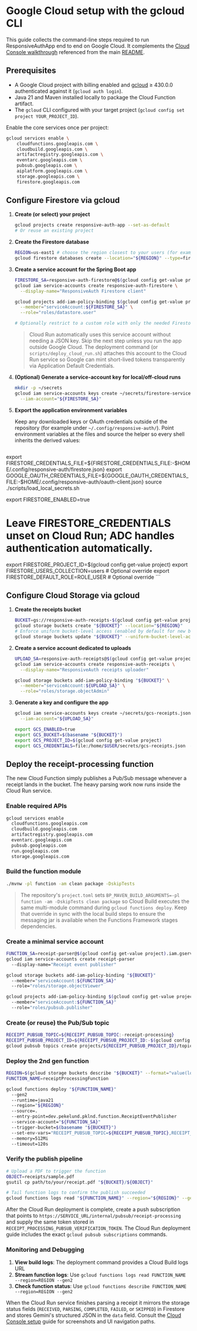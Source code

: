 # Google Cloud setup with the gcloud CLI

This guide collects the command-line steps required to run ResponsiveAuthApp end to end on Google Cloud. It complements the [Cloud Console walkthrough](gcp-setup-cloud-console.md) referenced from the main [README](../README.md).

## Prerequisites

- A Google Cloud project with billing enabled and [gcloud](https://cloud.google.com/sdk/docs/install) ≥ 430.0.0 authenticated against it (`gcloud auth login`).
- Java 21 and Maven installed locally to package the Cloud Function artifact.
- The `gcloud` CLI configured with your target project (`gcloud config set project YOUR_PROJECT_ID`).

Enable the core services once per project:

```bash
gcloud services enable \
    cloudfunctions.googleapis.com \
    cloudbuild.googleapis.com \
    artifactregistry.googleapis.com \
    eventarc.googleapis.com \
    pubsub.googleapis.com \
    aiplatform.googleapis.com \
    storage.googleapis.com \
    firestore.googleapis.com
```

## Configure Firestore via gcloud

1. **Create (or select) your project**

    ```bash
    gcloud projects create responsive-auth-app --set-as-default
    # Or reuse an existing project
    ```

2. **Create the Firestore database**

    ```bash
    REGION=us-east1 # choose the region closest to your users (for example, us-east1 or us-central1)
    gcloud firestore databases create --location="${REGION}" --type=firestore-native
    ```

3. **Create a service account for the Spring Boot app**

    ```bash
    FIRESTORE_SA=responsive-auth-firestore@$(gcloud config get-value project).iam.gserviceaccount.com
    gcloud iam service-accounts create responsive-auth-firestore \
      --display-name="ResponsiveAuth Firestore client"

    gcloud projects add-iam-policy-binding $(gcloud config get-value project) \
      --member="serviceAccount:${FIRESTORE_SA}" \
      --role="roles/datastore.user"

    # Optionally restrict to a custom role with only the needed Firestore permissions.
    ```

    > Cloud Run automatically uses this service account without needing a JSON key. Skip the next step unless you run the app outside Google Cloud.
    > The deployment command (or `scripts/deploy_cloud_run.sh`) attaches this account to the Cloud Run service so Google can mint short-lived tokens transparently via Application Default Credentials.

4. **(Optional) Generate a service-account key for local/off-cloud runs**

    ```bash
    mkdir -p ~/secrets
    gcloud iam service-accounts keys create ~/secrets/firestore-service-account.json \
      --iam-account="${FIRESTORE_SA}"
    ```

5. **Export the application environment variables**

    Keep any downloaded keys or OAuth credentials outside of the repository (for example under `~/.config/responsive-auth/`). Point environment variables at the files and source the helper so every shell inherits the derived values:

    ```bash
export FIRESTORE_CREDENTIALS_FILE=${FIRESTORE_CREDENTIALS_FILE:-$HOME/.config/responsive-auth/firestore.json}
export GOOGLE_OAUTH_CREDENTIALS_FILE=${GOOGLE_OAUTH_CREDENTIALS_FILE:-$HOME/.config/responsive-auth/oauth-client.json}
source ./scripts/load_local_secrets.sh

export FIRESTORE_ENABLED=true
# Leave FIRESTORE_CREDENTIALS unset on Cloud Run; ADC handles authentication automatically.
export FIRESTORE_PROJECT_ID=$(gcloud config get-value project)
export FIRESTORE_USERS_COLLECTION=users             # Optional override
export FIRESTORE_DEFAULT_ROLE=ROLE_USER             # Optional override
    ```

## Configure Cloud Storage via gcloud

1. **Create the receipts bucket**

    ```bash
    BUCKET=gs://responsive-auth-receipts-$(gcloud config get-value project)
    gcloud storage buckets create "${BUCKET}" --location="${REGION}"
    # Enforce uniform bucket-level access (enabled by default for new buckets)
    gcloud storage buckets update "${BUCKET}" --uniform-bucket-level-access
    ```

2. **Create a service account dedicated to uploads**

    ```bash
    UPLOAD_SA=responsive-auth-receipts@$(gcloud config get-value project).iam.gserviceaccount.com
    gcloud iam service-accounts create responsive-auth-receipts \
      --display-name="ResponsiveAuth receipts uploader"

    gcloud storage buckets add-iam-policy-binding "${BUCKET}" \
      --member="serviceAccount:${UPLOAD_SA}" \
      --role="roles/storage.objectAdmin"
    ```

3. **Generate a key and configure the app**

    ```bash
    gcloud iam service-accounts keys create ~/secrets/gcs-receipts.json \
      --iam-account="${UPLOAD_SA}"

    export GCS_ENABLED=true
    export GCS_BUCKET=$(basename "${BUCKET}")
    export GCS_PROJECT_ID=$(gcloud config get-value project)
    export GCS_CREDENTIALS=file:/home/$USER/secrets/gcs-receipts.json  # Optional; omit on Cloud Run
    ```

## Deploy the receipt-processing function

The new Cloud Function simply publishes a Pub/Sub message whenever a receipt lands in
the bucket. The heavy parsing work now runs inside the Cloud Run service.

### Enable required APIs

```bash
gcloud services enable 
  cloudfunctions.googleapis.com 
  cloudbuild.googleapis.com 
  artifactregistry.googleapis.com 
  eventarc.googleapis.com 
  pubsub.googleapis.com 
  run.googleapis.com 
  storage.googleapis.com
```

### Build the function module

```bash
./mvnw -pl function -am clean package -DskipTests
```

> The repository's `project.toml` sets `BP_MAVEN_BUILD_ARGUMENTS=-pl function -am -DskipTests clean package`
> so Cloud Build executes the same multi-module command during `gcloud functions deploy`.
> Keep that override in sync with the local build steps to ensure the messaging jar is
> available when the Functions Framework stages dependencies.

### Create a minimal service account

```bash
FUNCTION_SA=receipt-parser@$(gcloud config get-value project).iam.gserviceaccount.com
gcloud iam service-accounts create receipt-parser 
  --display-name="Receipt event publisher"

gcloud storage buckets add-iam-policy-binding "${BUCKET}" 
  --member="serviceAccount:${FUNCTION_SA}" 
  --role="roles/storage.objectViewer"

gcloud projects add-iam-policy-binding $(gcloud config get-value project) 
  --member="serviceAccount:${FUNCTION_SA}" 
  --role="roles/pubsub.publisher"
```

### Create (or reuse) the Pub/Sub topic

```bash
RECEIPT_PUBSUB_TOPIC=${RECEIPT_PUBSUB_TOPIC:-receipt-processing}
RECEIPT_PUBSUB_PROJECT_ID=${RECEIPT_PUBSUB_PROJECT_ID:-$(gcloud config get-value project)}
gcloud pubsub topics create projects/${RECEIPT_PUBSUB_PROJECT_ID}/topics/${RECEIPT_PUBSUB_TOPIC} || true
```

### Deploy the 2nd gen function

```bash
REGION=$(gcloud storage buckets describe "${BUCKET}" --format="value(location)" | tr '[:upper:]' '[:lower:]')
FUNCTION_NAME=receiptProcessingFunction

gcloud functions deploy "${FUNCTION_NAME}" 
  --gen2 
  --runtime=java21 
  --region="${REGION}" 
  --source=. 
  --entry-point=dev.pekelund.pklnd.function.ReceiptEventPublisher 
  --service-account="${FUNCTION_SA}" 
  --trigger-bucket=$(basename "${BUCKET}") 
  --set-env-vars="RECEIPT_PUBSUB_TOPIC=${RECEIPT_PUBSUB_TOPIC},RECEIPT_PUBSUB_PROJECT_ID=${RECEIPT_PUBSUB_PROJECT_ID}" 
  --memory=512Mi 
  --timeout=120s
```

### Verify the publish pipeline

```bash
# Upload a PDF to trigger the function
OBJECT=receipts/sample.pdf
gsutil cp path/to/your/receipt.pdf "${BUCKET}/${OBJECT}"

# Tail function logs to confirm the publish succeeded
gcloud functions logs read "${FUNCTION_NAME}" --region="${REGION}" --gen2
```

After the Cloud Run deployment is complete, create a push subscription that points to
`https://SERVICE_URL/internal/pubsub/receipt-processing` and supply the same token stored
in `RECEIPT_PROCESSING_PUBSUB_VERIFICATION_TOKEN`. The Cloud Run deployment guide includes
the exact `gcloud pubsub subscriptions` commands.

### Monitoring and Debugging

1. **View build logs**: The deployment command provides a Cloud Build logs URL
2. **Stream function logs**: Use `gcloud functions logs read FUNCTION_NAME --region=REGION --gen2`
3. **Check function status**: Use `gcloud functions describe FUNCTION_NAME --region=REGION --gen2`

When the Cloud Run service finishes parsing a receipt it mirrors the storage status fields (`RECEIVED`, `PARSING`, `COMPLETED`, `FAILED`, or `SKIPPED`) in Firestore and stores Gemini's structured JSON in the `data` field. Consult the [Cloud Console setup](gcp-setup-cloud-console.md#deploy-the-receipt-processing-function) guide for screenshots and UI navigation paths.
